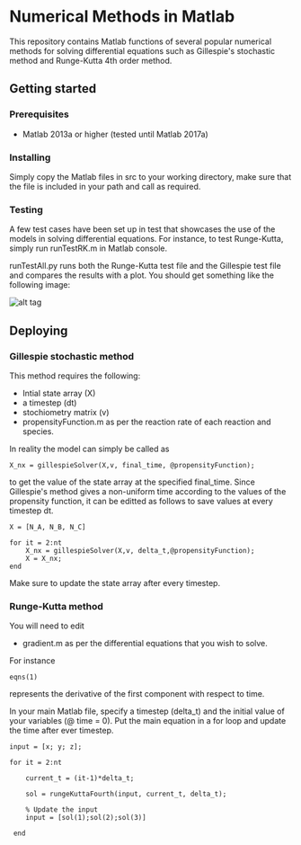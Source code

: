 # Numerical Methods in Matlab

This repository contains Matlab functions of several popular numerical methods for solving differential equations such as Gillespie's stochastic method and Runge-Kutta 4th order method. 

## Getting started

### Prerequisites

* Matlab 2013a or higher (tested until Matlab 2017a)

### Installing 

Simply copy the Matlab files in src to your working directory, make sure that the file is included in your path and call as required. 

### Testing 

A few test cases have been set up in test that showcases the use of the models in solving differential equations. For instance, to test Runge-Kutta, simply run runTestRK.m in Matlab console. 

runTestAll.py runs both the Runge-Kutta test file and the Gillespie test file and compares the results with a plot. You should get something like the following image:

![alt tag](https://github.com/KeepFloyding/numericalMethodsMat/tree/master/test/testImage.png)


## Deploying

### Gillespie stochastic method

This method requires the following:

* Intial state array (X)
* a timestep (dt)
* stochiometry matrix (v)
* propensityFunction.m as per the reaction rate of each reaction and species. 

In reality the model can simply be called as 

```
X_nx = gillespieSolver(X,v, final_time, @propensityFunction);
```

to get the value of the state array at the specified final_time. Since Gillespie's method gives a non-uniform time according to the values of the propensity function, it can be editted as follows to save values at every timestep dt. 

```
X = [N_A, N_B, N_C]

for it = 2:nt
	X_nx = gillespieSolver(X,v, delta_t,@propensityFunction);
	X = X_nx;
end
```

Make sure to update the state array after every timestep.


### Runge-Kutta method

You will need to edit

* gradient.m as per the differential equations that you wish to solve. 

For instance

```
eqns(1)
```

represents the derivative of the first component with respect to time. 

In your main Matlab file, specify a timestep (delta_t) and the initial value of your variables (@ time = 0). Put the main equation in a for loop and update the time after ever timestep. 

```
input = [x; y; z];

for it = 2:nt
    
    current_t = (it-1)*delta_t;
    
    sol = rungeKuttaFourth(input, current_t, delta_t);

    % Update the input
    input = [sol(1);sol(2);sol(3)]

 end
```


